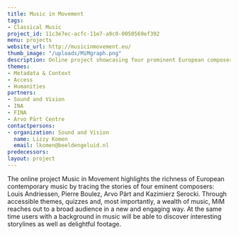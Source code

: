 ```yaml
---
title: Music in Movement
tags:
- Classical Music
project_id: 11c3e7ec-acfc-11e7-a9c0-0050569ef392
menu: projects
website_url: http://musicinmovement.eu/
thumb_image: "/uploads/MiMgraph.png"
description: Online project showcasing four prominent European composers
themes:
- Metadata & Context
- Access
- Humanities
partners:
- Sound and Vision
- INA
- FINA
- Arvo Pärt Centre
contactpersons:
- organization: Sound and Vision
  name: Lizzy Komen
  email: lkomen@beeldengeluid.nl
predecessors: 
layout: project
---
```


The online project Music in Movement highlights the richness of European contemporary music by tracing the stories of four eminent composers: Louis Andriessen, Pierre Boulez, Arvo Pärt and Kazimierz Serocki. Through accessible themes, quizzes and, most importantly, a wealth of music, MiM reaches out to a broad audience in a new and engaging way. At the same time users with a background in music will be able to discover interesting storylines as well as delightful footage.
